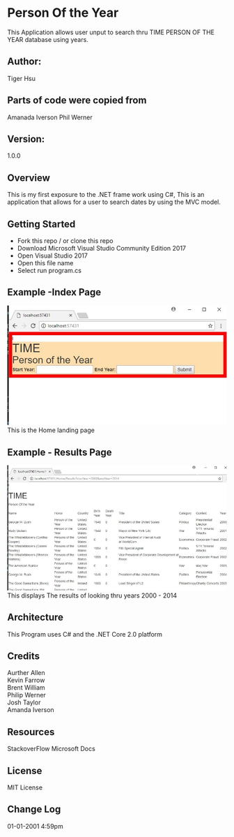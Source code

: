 # Person Of the Year #
This Application allows user unput to search thru TIME PERSON OF THE YEAR database using years.

## Author:
Tiger Hsu <br>

## Parts of code were copied from ## 
Amanada Iverson
Phil Werner


## Version:
1.0.0 

## Overview
This is my first exposure to the .NET frame work using C#, This is an application that allows for 
a user to search dates by using the MVC model.

## Getting Started
- Fork this repo / or clone this repo
- Download Microsoft Visual Studio Community Edition 2017
- Open Visual Studio 2017
- Open this file name 
- Select run program.cs

## Example -Index Page

![alt text](/Person_of_the_year/Time_Person.JPG)
This is the Home landing page

## Example - Results Page
![alt text](/Person_of_the_year/Time_Example.JPG)
This displays The results of looking thru years 2000 - 2014

## Architecture
This  Program uses C# and the .NET Core 2.0 platform

## Credits
Aurther Allen <br>
Kevin Farrow <br>
Brent William <br>
Philip Werner <br>
Josh Taylor <br>
Amanda Iverson <br>

## Resources
StackoverFlow
Microsoft Docs

## License
MIT License

## Change Log

01-01-2001 4:59pm 
